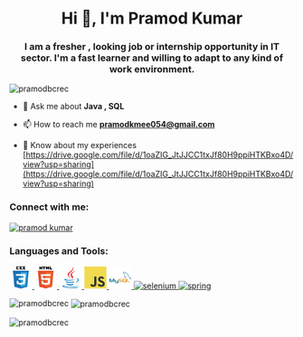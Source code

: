 <h1 align="center">Hi 👋, I'm Pramod Kumar</h1>
<h3 align="center">I am a fresher , looking job or internship opportunity in IT sector. I'm a fast learner and willing to adapt to any kind of work environment.</h3>

<p align="left"> <img src="https://komarev.com/ghpvc/?username=pramodbcrec&label=Profile%20views&color=0e75b6&style=flat" alt="pramodbcrec" /> </p>

- 💬 Ask me about **Java , SQL**

- 📫 How to reach me **pramodkmee054@gmail.com**

- 📄 Know about my experiences [https://drive.google.com/file/d/1oaZIG_JtJJCC1txJf80H9ppiHTKBxo4D/view?usp=sharing](https://drive.google.com/file/d/1oaZIG_JtJJCC1txJf80H9ppiHTKBxo4D/view?usp=sharing)

<h3 align="left">Connect with me:</h3>
<p align="left">
<a href="https://linkedin.com/in/pramod kumar" target="blank"><img align="center" src="https://raw.githubusercontent.com/rahuldkjain/github-profile-readme-generator/master/src/images/icons/Social/linked-in-alt.svg" alt="pramod kumar" height="30" width="40" /></a>
</p>

<h3 align="left">Languages and Tools:</h3>
<p align="left"> <a href="https://www.w3schools.com/css/" target="_blank" rel="noreferrer"> <img src="https://raw.githubusercontent.com/devicons/devicon/master/icons/css3/css3-original-wordmark.svg" alt="css3" width="40" height="40"/> </a> <a href="https://www.w3.org/html/" target="_blank" rel="noreferrer"> <img src="https://raw.githubusercontent.com/devicons/devicon/master/icons/html5/html5-original-wordmark.svg" alt="html5" width="40" height="40"/> </a> <a href="https://www.java.com" target="_blank" rel="noreferrer"> <img src="https://raw.githubusercontent.com/devicons/devicon/master/icons/java/java-original.svg" alt="java" width="40" height="40"/> </a> <a href="https://developer.mozilla.org/en-US/docs/Web/JavaScript" target="_blank" rel="noreferrer"> <img src="https://raw.githubusercontent.com/devicons/devicon/master/icons/javascript/javascript-original.svg" alt="javascript" width="40" height="40"/> </a> <a href="https://www.mysql.com/" target="_blank" rel="noreferrer"> <img src="https://raw.githubusercontent.com/devicons/devicon/master/icons/mysql/mysql-original-wordmark.svg" alt="mysql" width="40" height="40"/> </a> <a href="https://www.selenium.dev" target="_blank" rel="noreferrer"> <img src="https://raw.githubusercontent.com/detain/svg-logos/780f25886640cef088af994181646db2f6b1a3f8/svg/selenium-logo.svg" alt="selenium" width="40" height="40"/> </a> <a href="https://spring.io/" target="_blank" rel="noreferrer"> <img src="https://www.vectorlogo.zone/logos/springio/springio-icon.svg" alt="spring" width="40" height="40"/> </a> </p>

<p><img align="left" src="https://github-readme-stats.vercel.app/api/top-langs?username=pramodbcrec&show_icons=true&locale=en&layout=compact" alt="pramodbcrec" /></p>

<p>&nbsp;<img align="center" src="https://github-readme-stats.vercel.app/api?username=pramodbcrec&show_icons=true&locale=en" alt="pramodbcrec" /></p>

<p><img align="center" src="https://github-readme-streak-stats.herokuapp.com/?user=pramodbcrec&" alt="pramodbcrec" /></p>
